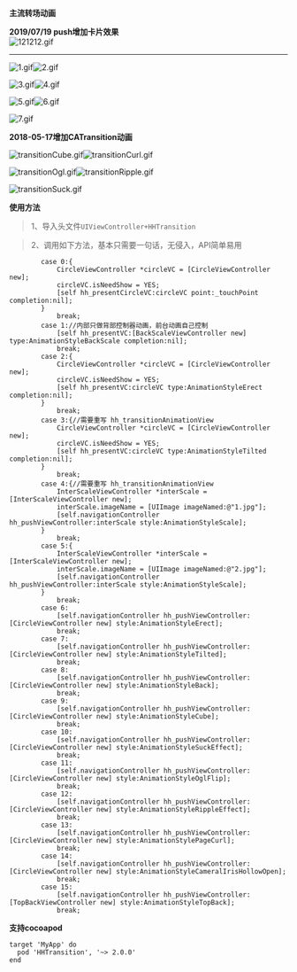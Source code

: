 **主流转场动画**

**2019/07/19 push增加卡片效果**  
![121212.gif](https://upload-images.jianshu.io/upload_images/1801563-f6793ea51c9453e6.gif?imageMogr2/auto-orient/strip)

---

![1.gif](https://upload-images.jianshu.io/upload_images/1801563-7c7f0def50ca8269.gif?imageMogr2/auto-orient/strip)![2.gif](https://upload-images.jianshu.io/upload_images/1801563-f5d8172f7c7828d7.gif?imageMogr2/auto-orient/strip)

![3.gif](https://upload-images.jianshu.io/upload_images/1801563-348ead15ab2669d3.gif?imageMogr2/auto-orient/strip)![4.gif](https://upload-images.jianshu.io/upload_images/1801563-6470fad4670f7667.gif?imageMogr2/auto-orient/strip)

![5.gif](https://upload-images.jianshu.io/upload_images/1801563-050c35c20e37dc17.gif?imageMogr2/auto-orient/strip)![6.gif](https://upload-images.jianshu.io/upload_images/1801563-593d5fdefc759f97.gif?imageMogr2/auto-orient/strip)

![7.gif](https://upload-images.jianshu.io/upload_images/1801563-b8d20580229e1769.gif?imageMogr2/auto-orient/strip)

**2018-05-17增加CATransition动画**

![transitionCube.gif](https://upload-images.jianshu.io/upload_images/1801563-061c95cfd7d776d1.gif?imageMogr2/auto-orient/strip)![transitionCurl.gif](https://upload-images.jianshu.io/upload_images/1801563-81247a4213d193ca.gif?imageMogr2/auto-orient/strip)

![transitionOgl.gif](https://upload-images.jianshu.io/upload_images/1801563-5730903fa2d97c10.gif?imageMogr2/auto-orient/strip)![transitionRipple.gif](https://upload-images.jianshu.io/upload_images/1801563-e077c0e8ff06b09d.gif?imageMogr2/auto-orient/strip)

![transitionSuck.gif](https://upload-images.jianshu.io/upload_images/1801563-7f659c63c9731968.gif?imageMogr2/auto-orient/strip)

**使用方法**
>1、导入头文件`UIViewController+HHTransition`

>2、调用如下方法，基本只需要一句话，无侵入，API简单易用

```objc
        case 0:{
            CircleViewController *circleVC = [CircleViewController new];
            circleVC.isNeedShow = YES;
            [self hh_presentCircleVC:circleVC point:_touchPoint completion:nil];
        }
            break;
        case 1://内部只做背部控制器动画，前台动画自己控制
            [self hh_presentVC:[BackScaleViewController new] type:AnimationStyleBackScale completion:nil];
            break;
        case 2:{
            CircleViewController *circleVC = [CircleViewController new];
            circleVC.isNeedShow = YES;
            [self hh_presentVC:circleVC type:AnimationStyleErect completion:nil];
        }
            break;
        case 3:{//需要重写 hh_transitionAnimationView
            CircleViewController *circleVC = [CircleViewController new];
            circleVC.isNeedShow = YES;
            [self hh_presentVC:circleVC type:AnimationStyleTilted completion:nil];
        }
            break;
        case 4:{//需要重写 hh_transitionAnimationView
            InterScaleViewController *interScale = [InterScaleViewController new];
            interScale.imageName = [UIImage imageNamed:@"1.jpg"];
            [self.navigationController hh_pushViewController:interScale style:AnimationStyleScale];
        }
            break;
        case 5:{
            InterScaleViewController *interScale = [InterScaleViewController new];
            interScale.imageName = [UIImage imageNamed:@"2.jpg"];
            [self.navigationController hh_pushViewController:interScale style:AnimationStyleScale];
        }
            break;
        case 6:
            [self.navigationController hh_pushViewController:[CircleViewController new] style:AnimationStyleErect];
            break;
        case 7:
            [self.navigationController hh_pushViewController:[CircleViewController new] style:AnimationStyleTilted];
            break;
        case 8:
            [self.navigationController hh_pushViewController:[CircleViewController new] style:AnimationStyleBack];
            break;
        case 9:
            [self.navigationController hh_pushViewController:[CircleViewController new] style:AnimationStyleCube];
            break;
        case 10:
            [self.navigationController hh_pushViewController:[CircleViewController new] style:AnimationStyleSuckEffect];
            break;
        case 11:
            [self.navigationController hh_pushViewController:[CircleViewController new] style:AnimationStyleOglFlip];
            break;
        case 12:
            [self.navigationController hh_pushViewController:[CircleViewController new] style:AnimationStyleRippleEffect];
            break;
        case 13:
            [self.navigationController hh_pushViewController:[CircleViewController new] style:AnimationStylePageCurl];
            break;
        case 14:
            [self.navigationController hh_pushViewController:[CircleViewController new] style:AnimationStyleCameralIrisHollowOpen];
            break;
        case 15:
            [self.navigationController hh_pushViewController:[TopBackViewController new] style:AnimationStyleTopBack];
            break;
```

**支持cocoapod**

```objc
target 'MyApp' do
  pod 'HHTransition', '~> 2.0.0'
end
```

